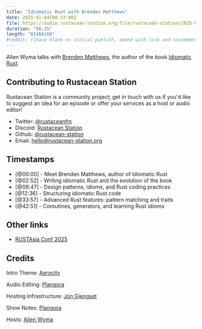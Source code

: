 ```yaml
---
title: "Idiomatic Rust with Brenden Matthews"
date: 2025-01-04T08:33:00Z
file: https://audio.rustacean-station.org/file/rustacean-station/2025-01-04-brenden-matthews.mp3
duration: "56:25"
length: "81466160"
#reddit: (leave blank on initial publish, amend with link and uncomment this line after Reddit thread has been posted)
---
```

Allen Wyma talks with [Brenden Matthews](https://brndn.io/), the author of the book [Idiomatic Rust](https://www.manning.com/books/idiomatic-rust).

## Contributing to Rustacean Station

Rustacean Station is a community project; get in touch with us if you'd like to suggest an idea for an episode or offer your services as a host or audio editor!

- Twitter: [@rustaceanfm](https://twitter.com/rustaceanfm)
- Discord: [Rustacean Station](https://discord.gg/cHc3Gyc)
- Github: [@rustacean-station](https://github.com/rustacean-station/)
- Email: [hello@rustacean-station.org](mailto:hello@rustacean-station.org)

## Timestamps 
- [@00:00] - Meet Brenden Matthews, author of Idiomatic Rust
- [@02:52] - Writing idiomatic Rust and the evolution of the book
- [@06:47] - Design patterns, idioms, and Rust coding practices
- [@12:36] - Structuring idiomatic Rust code
- [@33:57] - Advanced Rust features: pattern matching and traits
- [@42:51] - Coroutines, generators, and learning Rust idioms

## Other links
- [RUSTAsia Conf 2025](https://www.rustasiaconf.com/?utm_source=podcast&utm_medium=rustacean-station&utm_campaign=2025-01-03-brenden-matthews)

## Credits
Intro Theme: [Aerocity](https://twitter.com/AerocityMusic)

Audio Editing: [Plangora](https://twitter.com/plangora)

Hosting Infrastructure: [Jon Gjengset](https://twitter.com/jonhoo/)

Show Notes: [Plangora](https://twitter.com/plangora)

Hosts: [Allen Wyma](https://twitter.com/allenwyma)
